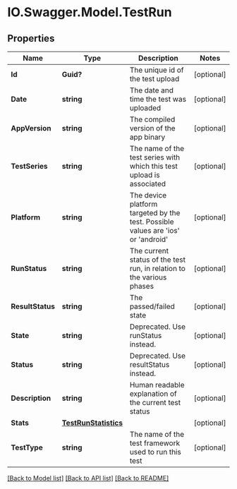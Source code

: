 # IO.Swagger.Model.TestRun
## Properties

Name | Type | Description | Notes
------------ | ------------- | ------------- | -------------
**Id** | **Guid?** | The unique id of the test upload | [optional] 
**Date** | **string** | The date and time the test was uploaded | [optional] 
**AppVersion** | **string** | The compiled version of the app binary | [optional] 
**TestSeries** | **string** | The name of the test series with which this test upload is associated | [optional] 
**Platform** | **string** | The device platform targeted by the test. Possible values are &#x27;ios&#x27; or &#x27;android&#x27; | [optional] 
**RunStatus** | **string** | The current status of the test run, in relation to the various phases | [optional] 
**ResultStatus** | **string** | The passed/failed state | [optional] 
**State** | **string** | Deprecated. Use runStatus instead. | [optional] 
**Status** | **string** | Deprecated. Use resultStatus instead. | [optional] 
**Description** | **string** | Human readable explanation of the current test status | [optional] 
**Stats** | [**TestRunStatistics**](TestRunStatistics.md) |  | [optional] 
**TestType** | **string** | The name of the test framework used to run this test | [optional] 

[[Back to Model list]](../README.md#documentation-for-models) [[Back to API list]](../README.md#documentation-for-api-endpoints) [[Back to README]](../README.md)

